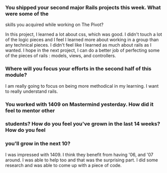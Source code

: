 ### You shipped your second major Rails projects this week. What were some of the
skills you acquired while working on The Pivot?

In this project, I learned a lot about css, which was good. I didn't touch a lot
of the logic pieces and I feel I learned more about working in a group than any
technical pieces. I didn't feel like I learned as much about rails as I wanted.
I hope in the next project, I can do a better job of perfecting some of the pieces
of rails : models, views, and controllers.

### Where will you focus your efforts in the second half of this module?

I am really going to focus on being more methodical in my learning. I want to really
understand rails.

### You worked with 1409 on Mastermind yesterday. How did it feel to mentor other
### students? How do you feel you've grown in the last 14 weeks? How do you feel
### you'll grow in the next 10?

I was impressed with 1409. I think they benefit from having '06, and '07 around.
I was able to help too and that was the surprising part. I did some research and
was able to come up with a piece of code. 
